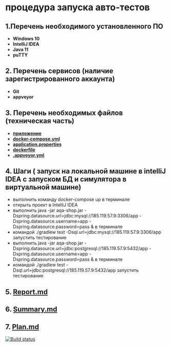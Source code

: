 # процедура запуска авто-тестов
## 1.Перечень необходимого установленного ПО
* **Windows 10**
* **IntelliJ IDEA**
* **Java 11** 
* **puTTY**

## 2. Перечень сервисов (наличие зарегистрированного аккаунта)
* **Git** 
* **appveyor**


## 3. Перечень необходимых файлов (техническая часть)
* **[ приложение ](https://github.com/UBCh/courseProject/blob/master/aqa-shop.jar)**
* **[ docker-compose.yml  ](https://github.com/UBCh/courseProject/blob/dd8cbf9a88bad9e07253c54bdde1d59caaf547b8/docker-compose.yml#L1)**
* **[ application.properties ](https://github.com/UBCh/courseProject/blob/dd8cbf9a88bad9e07253c54bdde1d59caaf547b8/application.properties#L1)**
* **[dockerfile](https://github.com/UBCh/courseProject/blob/f01747dcec4f7987f9e92d08a0873b2906f18949/Dockerfile#L1)**
* **[ .appveyor.yml ](https://github.com/UBCh/courseProject/blob/dd8cbf9a88bad9e07253c54bdde1d59caaf547b8/.appveyor.yml#L1)**

## 4. Шаги ( запуск на локальной машине в intelliJ IDEA с запуском БД и симулятора в виртуальной машине)
* выполнить команду docker-compose up в терминале 
* открыть проект в IntelliJ IDEA
* выполнить  java -jar aqa-shop.jar -Dspring.datasource.url=jdbc:mysql://185.119.57.9:3306/app -Dspring.datasource.username=app -Dspring.datasource.password=pass & в терминале
* командой ./gradlew test -Dsql.url=jdbc:mysql://185.119.57.9:3306/app запустить тестирование
* выполнить java -jar aqa-shop.jar -Dspring.datasource.url=jdbc:postgresql://185.119.57.9:5432/app -Dspring.datasource.username=app -Dspring.datasource.password=pass & в терминале
* командой ./gradlew test -Dsql.url=jdbc:postgresql://185.119.57.9:5432/app запустить тестирование

## 5. [ Report.md ](https://github.com/UBCh/courseProject/blob/master/Report.md)

## 6.  [Summary.md ](https://github.com/UBCh/courseProject/blob/master/Summary.md)

## 7.  [Plan.md](https://github.com/UBCh/courseProject/blob/master/Plan/Plan.md)



[![Build status](https://ci.appveyor.com/api/projects/status/pg1j3uk0o1xqphlt?svg=true)](https://ci.appveyor.com/project/UBCh/courseproject)
